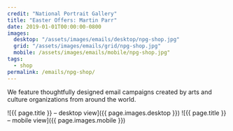 ```yaml
---
credit: "National Portrait Gallery"
title: "Easter Offers: Martin Parr"
date: 2019-01-01T00:00:00-0800
images:
  desktop: "/assets/images/emails/desktop/npg-shop.jpg"
  grid: "/assets/images/emails/grid/npg-shop.jpg"
  mobile: /assets/images/emails/mobile/npg-shop.jpg"
tags:
  - shop
permalink: /emails/npg-shop/
---
```

We feature thoughtfully designed email campaigns created by arts and culture organizations from around the world.

![{{ page.title }} – desktop view]({{ page.images.desktop }})
![{{ page.title }} – mobile view]({{ page.images.mobile }})

